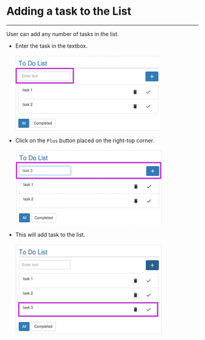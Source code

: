 # Adding a task to the List


---



User can add any number of tasks in the list. <br/>

* Enter the task in the textbox.<br/><br/>
![](todoadd.png)


* Click on the `Plus` button placed on the right-top corner.<br/><br/> 
![](todoadd2.png)


* This will add task to the list.
<br/><br/>
  ![](todofinal.png)

